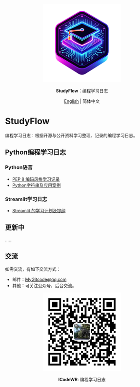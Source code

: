 <div align="center">
  <img src="assets/logo.png" width=256></img>
<p><strong>StudyFlow</strong>：编程学习日志</p>

[English](README.md) | 简体中文
</div>


# StudyFlow

编程学习日志：根据开源与公开资料学习整理、记录的编程学习日志。

## Python编程学习日志

### Python语言
- [PEP 8 编码风格学习记录](https://mp.weixin.qq.com/s/chQKg8zmz_USLNlnkc1-3g)
- [Python字符串及应用案例](https://mp.weixin.qq.com/s/_Sw0JdCGkv8z5oD211T5ag)
### Streamlit学习日志
- [Streamlit 的学习计划及提纲](https://mp.weixin.qq.com/s/sg4WOKOS7f3Ge4Tzt8KmwQ)

## 更新中
......

## 交流
如需交流，有如下交流方式：
- 邮件：MyGitcode@qq.com
- 其他：可关注公众号，后台交流。

<div align="center">
  <img src="assets/ICodeWR.jpg" width=256></img>
  <p><strong>ICodeWR</strong>: 编程学习日志 </p>
</div>
